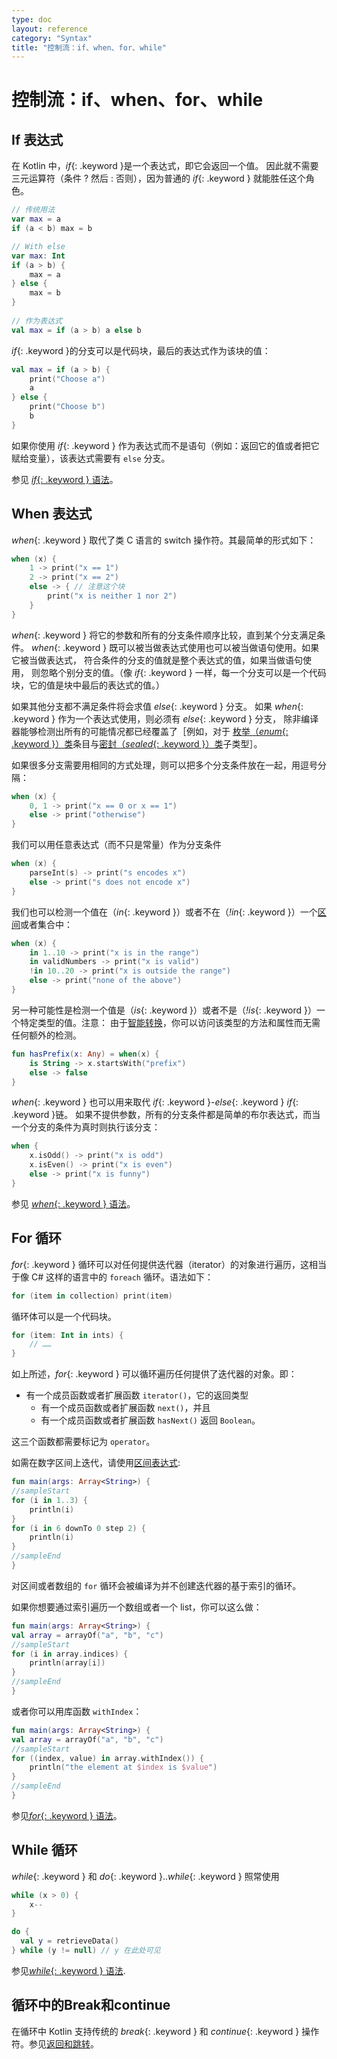 ```yaml
---
type: doc
layout: reference
category: "Syntax"
title: "控制流：if、when、for、while"
---
```


# 控制流：if、when、for、while

## If 表达式

在 Kotlin 中，*if*{: .keyword }是一个表达式，即它会返回一个值。
因此就不需要三元运算符（条件 ? 然后 : 否则），因为普通的 *if*{: .keyword } 就能胜任这个角色。


``` kotlin
// 传统用法
var max = a 
if (a < b) max = b

// With else 
var max: Int
if (a > b) {
    max = a
} else {
    max = b
}
 
// 作为表达式
val max = if (a > b) a else b
```


*if*{: .keyword }的分支可以是代码块，最后的表达式作为该块的值：


``` kotlin
val max = if (a > b) {
    print("Choose a")
    a
} else {
    print("Choose b")
    b
}
```


如果你使用 *if*{: .keyword } 作为表达式而不是语句（例如：返回它的值或者<!--
-->把它赋给变量），该表达式需要有 `else` 分支。

参见 [*if*{: .keyword } 语法](grammar.html#if)。

## When 表达式

*when*{: .keyword } 取代了类 C 语言的 switch 操作符。其最简单的形式如下：


``` kotlin
when (x) {
    1 -> print("x == 1")
    2 -> print("x == 2")
    else -> { // 注意这个块
        print("x is neither 1 nor 2")
    }
}
```


*when*{: .keyword } 将它的参数和所有的分支条件顺序比较，直到某个分支满足条件。
*when*{: .keyword } 既可以被当做表达式使用也可以被当做语句使用。如果它被当做表达式，
符合条件的分支的值就是整个表达式的值，如果当做语句使用，
则忽略个别分支的值。（像 *if*{: .keyword } 一样，每一个分支可以是一个代码块，它的值<!--
-->是块中最后的表达式的值。）

如果其他分支都不满足条件将会求值 *else*{: .keyword } 分支。
如果 *when*{: .keyword } 作为一个表达式使用，则必须有 *else*{: .keyword } 分支，
除非编译器能够检测出所有的可能情况都已经覆盖了［例如，对于 [枚举（*enum*{: .keyword }）类](enum-classes.html)条目与[密封（*sealed*{: .keyword }）类](sealed-classes.html)子类型］。

如果很多分支需要用相同的方式处理，则可以把多个分支条件放在一起，用逗号分隔：


``` kotlin
when (x) {
    0, 1 -> print("x == 0 or x == 1")
    else -> print("otherwise")
}
```


我们可以用任意表达式（而不只是常量）作为分支条件


``` kotlin
when (x) {
    parseInt(s) -> print("s encodes x")
    else -> print("s does not encode x")
}
```


我们也可以检测一个值在（*in*{: .keyword }）或者不在（*!in*{: .keyword }）一个[区间](ranges.html)或者集合中：


``` kotlin
when (x) {
    in 1..10 -> print("x is in the range")
    in validNumbers -> print("x is valid")
    !in 10..20 -> print("x is outside the range")
    else -> print("none of the above")
}
```


另一种可能性是检测一个值是（*is*{: .keyword }）或者不是（*!is*{: .keyword }）一个特定类型的值。注意：
由于[智能转换](typecasts.html#智能转换)，你可以访问该类型的方法和属性而无需<!--
-->任何额外的检测。


```kotlin
fun hasPrefix(x: Any) = when(x) {
    is String -> x.startsWith("prefix")
    else -> false
}
```


*when*{: .keyword } 也可以用来取代 *if*{: .keyword }-*else*{: .keyword } *if*{: .keyword }链。
如果不提供参数，所有的分支条件都是简单的布尔表达式，而当一个分支的条件为真时则执行该分支：


``` kotlin
when {
    x.isOdd() -> print("x is odd")
    x.isEven() -> print("x is even")
    else -> print("x is funny")
}
```


参见 [*when*{: .keyword } 语法](grammar.html#when)。


## For 循环

*for*{: .keyword } 循环可以对任何提供迭代器（iterator）的对象进行遍历，这相当<!--
-->于像 C# 这样的语言中的 `foreach` 循环。语法如下：


``` kotlin
for (item in collection) print(item)
```


循环体可以是一个代码块。


``` kotlin
for (item: Int in ints) {
    // ……
}
```


如上所述，*for*{: .keyword } 可以循环遍历任何提供了迭代器的对象。即：

* 有一个成员函数或者扩展函数 `iterator()`，它的返回类型
  * 有一个成员函数或者扩展函数 `next()`，并且
  * 有一个成员函数或者扩展函数 `hasNext()` 返回 `Boolean`。

这三个函数都需要标记为 `operator`。

如需在数字区间上迭代，请使用[区间表达式](ranges.html):


``` kotlin
fun main(args: Array<String>) {
//sampleStart
for (i in 1..3) {
    println(i)
}
for (i in 6 downTo 0 step 2) {
    println(i)
}
//sampleEnd
}
```


对区间或者数组的 `for` 循环会被编译为并不创建迭代器的基于索引的循环。

如果你想要通过索引遍历一个数组或者一个 list，你可以这么做：


``` kotlin
fun main(args: Array<String>) {
val array = arrayOf("a", "b", "c")
//sampleStart
for (i in array.indices) {
    println(array[i])
}
//sampleEnd
}
```


或者你可以用库函数 `withIndex`：


``` kotlin
fun main(args: Array<String>) {
val array = arrayOf("a", "b", "c")
//sampleStart
for ((index, value) in array.withIndex()) {
    println("the element at $index is $value")
}
//sampleEnd
}
```


参见[*for*{: .keyword } 语法](grammar.html#for)。

## While 循环

*while*{: .keyword } 和 *do*{: .keyword }..*while*{: .keyword } 照常使用


``` kotlin
while (x > 0) {
    x--
}

do {
  val y = retrieveData()
} while (y != null) // y 在此处可见
```


参见[*while*{: .keyword } 语法](grammar.html#while).

## 循环中的Break和continue

在循环中 Kotlin 支持传统的 *break*{: .keyword } 和 *continue*{: .keyword } 操作符。参见[返回和跳转](returns.html)。

